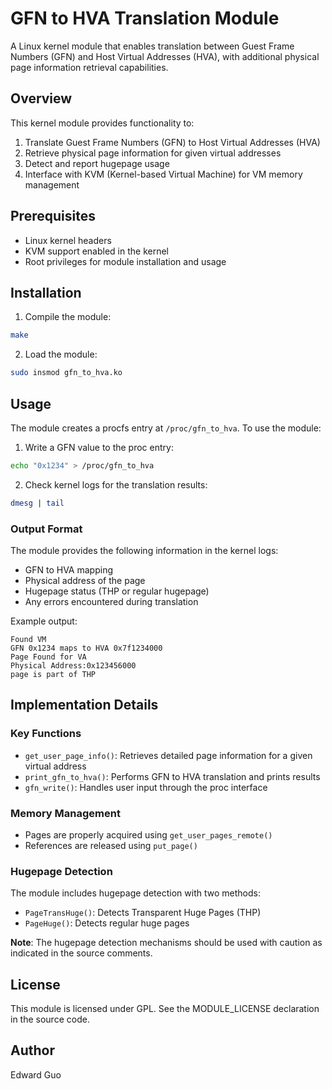 # GFN to HVA Translation Module

A Linux kernel module that enables translation between Guest Frame Numbers (GFN) and Host Virtual Addresses (HVA), with additional physical page information retrieval capabilities.

## Overview

This kernel module provides functionality to:
1. Translate Guest Frame Numbers (GFN) to Host Virtual Addresses (HVA)
2. Retrieve physical page information for given virtual addresses
3. Detect and report hugepage usage
4. Interface with KVM (Kernel-based Virtual Machine) for VM memory management

## Prerequisites

- Linux kernel headers
- KVM support enabled in the kernel
- Root privileges for module installation and usage

## Installation

1. Compile the module:
```bash
make
```

2. Load the module:
```bash
sudo insmod gfn_to_hva.ko
```

## Usage

The module creates a procfs entry at `/proc/gfn_to_hva`. To use the module:

1. Write a GFN value to the proc entry:
```bash
echo "0x1234" > /proc/gfn_to_hva
```

2. Check kernel logs for the translation results:
```bash
dmesg | tail
```

### Output Format

The module provides the following information in the kernel logs:
- GFN to HVA mapping
- Physical address of the page
- Hugepage status (THP or regular hugepage)
- Any errors encountered during translation

Example output:
```
Found VM
GFN 0x1234 maps to HVA 0x7f1234000
Page Found for VA
Physical Address:0x123456000
page is part of THP
```

## Implementation Details

### Key Functions

- `get_user_page_info()`: Retrieves detailed page information for a given virtual address
- `print_gfn_to_hva()`: Performs GFN to HVA translation and prints results
- `gfn_write()`: Handles user input through the proc interface

### Memory Management

- Pages are properly acquired using `get_user_pages_remote()`
- References are released using `put_page()`

### Hugepage Detection

The module includes hugepage detection with two methods:
- `PageTransHuge()`: Detects Transparent Huge Pages (THP)
- `PageHuge()`: Detects regular huge pages

**Note**: The hugepage detection mechanisms should be used with caution as indicated in the source comments.

## License

This module is licensed under GPL. See the MODULE_LICENSE declaration in the source code.

## Author

Edward Guo

